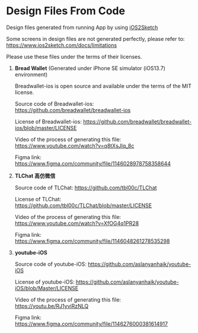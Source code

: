 # Design Files From Code

Design files generated from running App  by using [iOS2Sketch](https://www.ios2sketch.com)

Some screens in design files are not generated perfectly, please refer to: https://www.ios2sketch.com/docs/limitations

Please use these files under the terms of their licenses.

1. **Bread Wallet** (Generated under iPhone SE simulator (iOS13.7) environment)

    Breadwallet-ios is open source and available under the terms of the MIT license.

    Source code of Breadwallet-ios:  https://github.com/breadwallet/breadwallet-ios

    License of Breadwallet-ios:  https://github.com/breadwallet/breadwallet-ios/blob/master/LICENSE
    
    Video of the process of generating this file: https://www.youtube.com/watch?v=q8tXsJlq_8c
    
    Figma link: https://www.figma.com/community/file/1146028978758358644
    
2. **TLChat 高仿微信**
 
   Source code of TLChat: https://github.com/tbl00c/TLChat
    
   License of TLChat: https://github.com/tbl00c/TLChat/blob/master/LICENSE
   
   Video of the process of generating this file: https://www.youtube.com/watch?v=XfOG4q1PR28
   
   Figma link: https://www.figma.com/community/file/1146048261278535298
   
3. **youtube-iOS**
    
    Source code of youtube-iOS: https://github.com/aslanyanhaik/youtube-iOS
    
    License of youtube-iOS: https://github.com/aslanyanhaik/youtube-iOS/blob/Master/LICENSE
    
    Video of the process of generating this file: https://youtu.be/RJ1yviRzNLQ
    
    Figma link: https://www.figma.com/community/file/1146276000381614917
  
